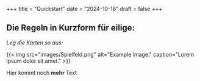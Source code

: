 +++
title = "Quickstart"
date = "2024-10-16"
draft = false
+++

<div class="content-container">

## Die Regeln in Kurzform für eilige:
_Leg die Karten so aus:_

{{< img src="images/Spielfeld.png" alt="Example image." caption="Lorem ipsum dolor sit amet." >}}

Hier kommt noch **mehr** Text


